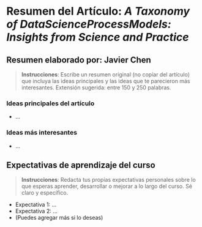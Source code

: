 # Resumen del Artículo: *A Taxonomy of DataScienceProcessModels: Insights from Science and Practice*

## Resumen elaborado por: Javier Chen

> **Instrucciones**: Escribe un resumen original (no copiar del artículo) que incluya las ideas principales y las ideas que te parecieron más interesantes. Extensión sugerida: entre 150 y 250 palabras.

### Ideas principales del artículo

- ...

### Ideas más interesantes

- ...

## Expectativas de aprendizaje del curso

> **Instrucciones**: Redacta tus propias expectativas personales sobre lo que esperas aprender, desarrollar o mejorar a lo largo del curso. Sé claro y específico.

- Expectativa 1: ...
- Expectativa 2: ...
- (Puedes agregar más si lo deseas)
